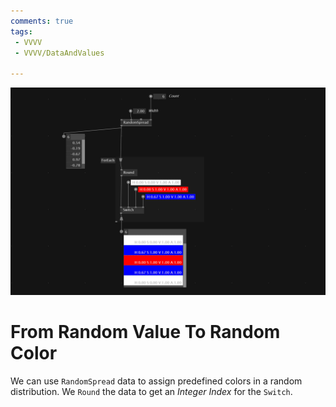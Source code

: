 ```yaml
---
comments: true
tags:
 - VVVV
 - VVVV/DataAndValues

---
```


![Create Int2 From Two Single Int](../img/FromRandomValueToRandomColor.png)

# From Random Value To Random Color
We can use `RandomSpread` data to assign predefined colors in a random distribution. We `Round` the data to get an *Integer Index* for the `Switch`.

